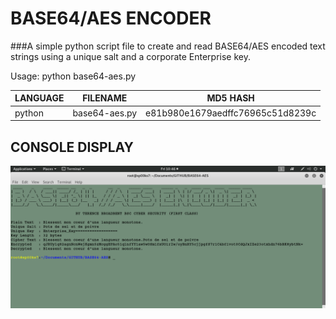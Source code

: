 # BASE64/AES ENCODER
###A simple python script file to create and read BASE64/AES encoded text strings using a unique salt and a corporate Enterprise key.

Usage: python base64-aes.py

| LANGUAGE | FILENAME      | MD5 HASH                         |
|------    |------         | -------                          |
| python   | base64-aes.py | e81b980e1679aedffc76965c51d8239c |

## CONSOLE DISPLAY
![Screenshot](picture1.png)
